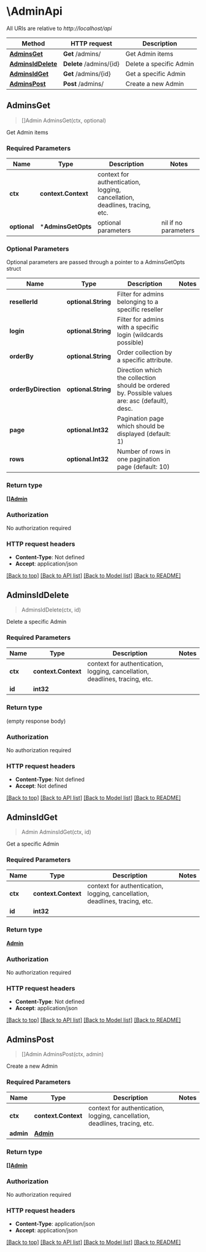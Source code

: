 # \AdminApi

All URIs are relative to *http://localhost/api*

Method | HTTP request | Description
------------- | ------------- | -------------
[**AdminsGet**](AdminApi.md#AdminsGet) | **Get** /admins/ | Get Admin items
[**AdminsIdDelete**](AdminApi.md#AdminsIdDelete) | **Delete** /admins/{id} | Delete a specific Admin
[**AdminsIdGet**](AdminApi.md#AdminsIdGet) | **Get** /admins/{id} | Get a specific Admin
[**AdminsPost**](AdminApi.md#AdminsPost) | **Post** /admins/ | Create a new Admin



## AdminsGet

> []Admin AdminsGet(ctx, optional)

Get Admin items

### Required Parameters


Name | Type | Description  | Notes
------------- | ------------- | ------------- | -------------
**ctx** | **context.Context** | context for authentication, logging, cancellation, deadlines, tracing, etc.
 **optional** | ***AdminsGetOpts** | optional parameters | nil if no parameters

### Optional Parameters

Optional parameters are passed through a pointer to a AdminsGetOpts struct


Name | Type | Description  | Notes
------------- | ------------- | ------------- | -------------
 **resellerId** | **optional.String**| Filter for admins belonging to a specific reseller | 
 **login** | **optional.String**| Filter for admins with a specific login (wildcards possible) | 
 **orderBy** | **optional.String**| Order collection by a specific attribute. | 
 **orderByDirection** | **optional.String**| Direction which the collection should be ordered by. Possible values are: asc (default), desc. | 
 **page** | **optional.Int32**| Pagination page which should be displayed (default: 1) | 
 **rows** | **optional.Int32**| Number of rows in one pagination page (default: 10) | 

### Return type

[**[]Admin**](Admin.md)

### Authorization

No authorization required

### HTTP request headers

- **Content-Type**: Not defined
- **Accept**: application/json

[[Back to top]](#) [[Back to API list]](../README.md#documentation-for-api-endpoints)
[[Back to Model list]](../README.md#documentation-for-models)
[[Back to README]](../README.md)


## AdminsIdDelete

> AdminsIdDelete(ctx, id)

Delete a specific Admin

### Required Parameters


Name | Type | Description  | Notes
------------- | ------------- | ------------- | -------------
**ctx** | **context.Context** | context for authentication, logging, cancellation, deadlines, tracing, etc.
**id** | **int32**|  | 

### Return type

 (empty response body)

### Authorization

No authorization required

### HTTP request headers

- **Content-Type**: Not defined
- **Accept**: Not defined

[[Back to top]](#) [[Back to API list]](../README.md#documentation-for-api-endpoints)
[[Back to Model list]](../README.md#documentation-for-models)
[[Back to README]](../README.md)


## AdminsIdGet

> Admin AdminsIdGet(ctx, id)

Get a specific Admin

### Required Parameters


Name | Type | Description  | Notes
------------- | ------------- | ------------- | -------------
**ctx** | **context.Context** | context for authentication, logging, cancellation, deadlines, tracing, etc.
**id** | **int32**|  | 

### Return type

[**Admin**](Admin.md)

### Authorization

No authorization required

### HTTP request headers

- **Content-Type**: Not defined
- **Accept**: application/json

[[Back to top]](#) [[Back to API list]](../README.md#documentation-for-api-endpoints)
[[Back to Model list]](../README.md#documentation-for-models)
[[Back to README]](../README.md)


## AdminsPost

> []Admin AdminsPost(ctx, admin)

Create a new Admin

### Required Parameters


Name | Type | Description  | Notes
------------- | ------------- | ------------- | -------------
**ctx** | **context.Context** | context for authentication, logging, cancellation, deadlines, tracing, etc.
**admin** | [**Admin**](Admin.md)|  | 

### Return type

[**[]Admin**](Admin.md)

### Authorization

No authorization required

### HTTP request headers

- **Content-Type**: application/json
- **Accept**: application/json

[[Back to top]](#) [[Back to API list]](../README.md#documentation-for-api-endpoints)
[[Back to Model list]](../README.md#documentation-for-models)
[[Back to README]](../README.md)

